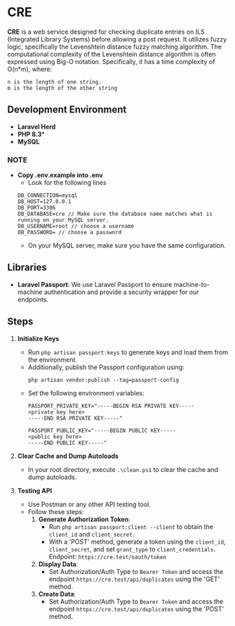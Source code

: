 # CRE

**CRE** is a web service designed for checking duplicate entries on ILS (Integrated Library Systems) before allowing a post request. It utilizes fuzzy logic, specifically the Levenshtein distance fuzzy matching algorithm.
The computational complexity of the Levenshtein distance algorithm is often expressed using Big-O notation. Specifically, it has a time complexity of O(n*m), where:
```
n is the length of one string.
m is the length of the other string
```

## Development Environment

- **Laravel Herd**
- **PHP 8.3***
- **MySQL**

### NOTE
<!--  copy .env.example into .env -->
- **Copy .env.example into .env**
    - Look for the following lines 
    ```
    DB_CONNECTION=mysql
    DB_HOST=127.0.0.1
    DB_PORT=3306
    DB_DATABASE=cre // Make sure the database name matches what is running on your MySQL server.
    DB_USERNAME=root // choose a username
    DB_PASSWORD= // choose a password
    ```
    - On your MySQL server, make sure you have the same configuration. 

## Libraries

- **Laravel Passport**: We use Laravel Passport to ensure machine-to-machine authentication and provide a security wrapper for our endpoints.

## Steps

1. **Initialize Keys**
   - Run `php artisan passport:keys` to generate keys and load them from the environment.
   - Additionally, publish the Passport configuration using:
     ```
     php artisan vendor:publish --tag=passport-config
     ```
   - Set the following environment variables:
     ```
     PASSPORT_PRIVATE_KEY="-----BEGIN RSA PRIVATE KEY-----
     <private key here>
     -----END RSA PRIVATE KEY-----"

     PASSPORT_PUBLIC_KEY="-----BEGIN PUBLIC KEY-----
     <public key here>
     -----END PUBLIC KEY-----"
     ```

2. **Clear Cache and Dump Autoloads**
   - In your root directory, execute `.\clean.ps1` to clear the cache and dump autoloads.

3. **Testing API**
   - Use Postman or any other API testing tool.
   - Follow these steps:
     1. **Generate Authorization Token**:
        - Run `php artisan passport:client --client` to obtain the `client_id` and `client_secret`.
        - With a 'POST' method, generate a token using the `client_id`, `client_secret`, and set `grant_type` to `client_credentials`. Endpoint: `https://cre.test/oauth/token`
     2. **Display Data**:
        - Set Authorization/Auth Type to `Bearer Token` and access the endpoint `https://cre.test/api/duplicates` using the 'GET' method.
     3. **Create Data**:
        - Set Authorization/Auth Type to `Bearer Token` and access the endpoint `https://cre.test/api/duplicates` using the 'POST' method.
